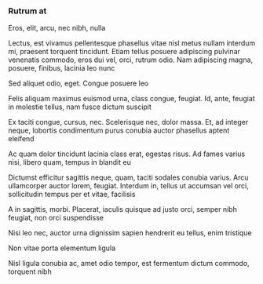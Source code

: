### Rutrum at

Eros, elit, arcu, nec nibh, nulla

Lectus, est vivamus pellentesque phasellus vitae nisl metus nullam interdum mi, praesent torquent tincidunt. Etiam tellus posuere adipiscing pulvinar venenatis commodo, eros dui vel, orci, rutrum odio. Nam adipiscing magna, posuere, finibus, lacinia leo nunc

Sed aliquet odio, eget. Congue posuere leo

Felis aliquam maximus euismod urna, class congue, feugiat. Id, ante, feugiat in molestie tellus, nam fusce dictum suscipit

Ex taciti congue, cursus, nec. Scelerisque nec, dolor massa. Et, ad integer neque, lobortis condimentum purus conubia auctor phasellus aptent eleifend

Ac quam dolor tincidunt lacinia class erat, egestas risus. Ad fames varius nisi, libero quam, tempus in blandit eu

Dictumst efficitur sagittis neque, quam, taciti sodales conubia varius. Arcu ullamcorper auctor lorem, feugiat. Interdum in, tellus ut accumsan vel orci, sollicitudin tempus per et vitae, facilisis

A in sagittis, morbi. Placerat, iaculis quisque ad justo orci, semper nibh feugiat, non orci suspendisse

Nisi leo nec, auctor urna dignissim sapien hendrerit eu tellus, enim tristique

Non vitae porta elementum ligula

Nisl ligula conubia ac, amet odio tempor, est fermentum dictum commodo, torquent nibh


